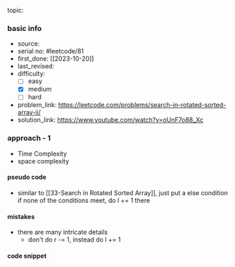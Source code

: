 topic:

### basic info
- source: 
- serial no: #leetcode/81 
- first_done: [[2023-10-20]]
- last_revised:
- difficulty:
	- [ ] easy
	- [x] medium
	- [ ] hard
- problem_link: https://leetcode.com/problems/search-in-rotated-sorted-array-ii/
- solution_link: https://www.youtube.com/watch?v=oUnF7o88_Xc

### approach - 1
- Time Complexity
- space complexity

#### pseudo code
- similar to [[33-Search in Rotated Sorted Array]], just put a else condition if none of the conditions meet, do l += 1 there
#### mistakes
- there are many intricate details
	- don't do r -= 1, instead do l += 1
#### code snippet
```python

```